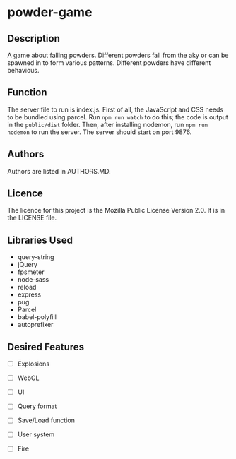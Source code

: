 # powder-game

## Description 
A game about falling powders. Different powders fall from the aky or can be spawned in to form various patterns. Different powders have different behavious. 

## Function 
The server file to run is index.js. First of all, the JavaScript and CSS needs to be bundled using parcel. Run `npm run watch` to do this; the code is output in the `public/dist` folder. Then, after installing nodemon, run `npm run nodemon` to run the server. The server should start on port 9876. 

## Authors
Authors are listed in AUTHORS.MD. 

## Licence
The licence for this project is the Mozilla Public License Version 2.0. It is in the LICENSE file. 

## Libraries Used
- query-string
- jQuery
- fpsmeter
- node-sass
- reload
- express
- pug
- Parcel
- babel-polyfill
- autoprefixer 

## Desired Features
- [ ] Explosions
- [ ] WebGL
- [ ] UI
- [ ] Query format 
- [ ] Save/Load function
- [ ] User system 
- [ ] Fire 

